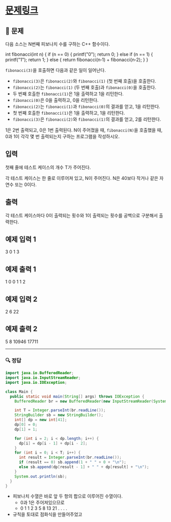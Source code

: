 # [문제링크](https://www.acmicpc.net/problem/1003)

## 📝 문제

다음 소스는 N번째 피보나치 수를 구하는 C++ 함수이다.

int fibonacci(int n) {
    if (n == 0) {
        printf("0");
        return 0;
    } else if (n == 1) {
        printf("1");
        return 1;
    } else {
        return fibonacci(n‐1) + fibonacci(n‐2);
    }
}

`fibonacci(3)`을 호출하면 다음과 같은 일이 일어난다.

-   `fibonacci(3)`은 `fibonacci(2)`와 `fibonacci(1)` (첫 번째 호출)을 호출한다.
-   `fibonacci(2)`는 `fibonacci(1)` (두 번째 호출)과 `fibonacci(0)`을 호출한다.
-   두 번째 호출한 `fibonacci(1)`은 1을 출력하고 1을 리턴한다.
-   `fibonacci(0)`은 0을 출력하고, 0을 리턴한다.
-   `fibonacci(2)`는 `fibonacci(1)`과 `fibonacci(0)`의 결과를 얻고, 1을 리턴한다.
-   첫 번째 호출한 `fibonacci(1)`은 1을 출력하고, 1을 리턴한다.
-   `fibonacci(3)`은 `fibonacci(2)`와 `fibonacci(1)`의 결과를 얻고, 2를 리턴한다.

1은 2번 출력되고, 0은 1번 출력된다. N이 주어졌을 때, `fibonacci(N)`을 호출했을 때, 0과 1이 각각 몇 번 출력되는지 구하는 프로그램을 작성하시오.

## 입력

첫째 줄에 테스트 케이스의 개수 T가 주어진다.

각 테스트 케이스는 한 줄로 이루어져 있고, N이 주어진다. N은 40보다 작거나 같은 자연수 또는 0이다.

## 출력

각 테스트 케이스마다 0이 출력되는 횟수와 1이 출력되는 횟수를 공백으로 구분해서 출력한다.

## 예제 입력 1

3
0
1
3

## 예제 출력 1 

1 0
0 1
1 2

## 예제 입력 2

2
6
22

## 예제 출력 2 

5 8
10946 17711


---

### 🔍 정답

```java
import java.io.BufferedReader;
import java.io.InputStreamReader;
import java.io.IOException;

class Main {
  public static void main(String[] args) throws IOException {
    BufferedReader br = new BufferedReader(new InputStreamReader(System.in));

    int T = Integer.parseInt(br.readLine());
    StringBuilder sb = new StringBuilder();
    int[] dp = new int[41];
    dp[0] = 0;
    dp[1] = 1;

    for (int i = 2; i < dp.length; i++) {
      dp[i] = dp[i - 1] + dp[i - 2];
    }
    for (int i = 0; i < T; i++) {
      int result = Integer.parseInt(br.readLine());
      if (result == 0) sb.append(1 + " " + 0 + "\n");
      else sb.append(dp[result - 1] + " " + dp[result] + "\n");
    }
    System.out.println(sb);
  }
}
```
- 피보나치 수열은 바로 앞 두 항의 합으로 이루어진 수열이다.
	- 0과 1은 주어져있으므로
	- 0 1 1 2 3 5 8 13 21 . . . .
- 규칙을 토대로 점화식을 만들어주었고
